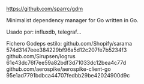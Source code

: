 https://github.com/sparrc/gdm

Minimalist dependency manager for Go written in Go.

Usado por: influxdb, telegraf...


Fichero Godeps estilo:
github.com/Shopify/sarama 574d3147eee384229bf96a5d12c207fe7b5234f3
github.com/Sirupsen/logrus 61e43dc76f7ee59a82bdf3d71033dc12bea4c77d
github.com/aerospike/aerospike-client-go 95e1ad7791bdbca44707fedbb29be42024900d9c
